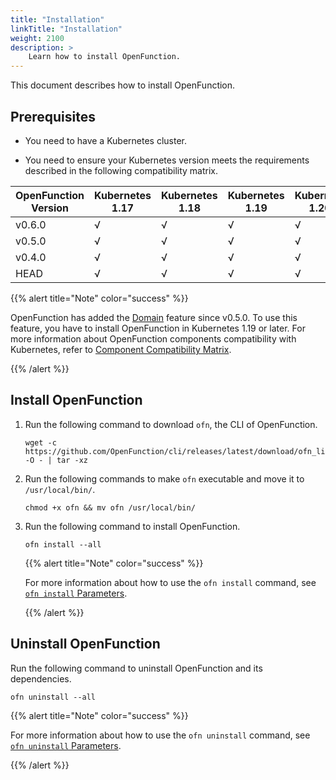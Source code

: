 ```yaml
---
title: "Installation"
linkTitle: "Installation"
weight: 2100
description: >	
    Learn how to install OpenFunction.
---
```


This document describes how to install OpenFunction.

## Prerequisites

- You need to have a Kubernetes cluster.

- You need to ensure your Kubernetes version meets the requirements described in the following compatibility matrix. 

| OpenFunction Version | Kubernetes 1.17 | Kubernetes 1.18 | Kubernetes 1.19 | Kubernetes 1.20+ |
| -------------------- | --------------- | --------------- | --------------- | ---------------- |
| v0.6.0               | √               | √               | √               | √                |
| v0.5.0               | √               | √               | √               | √                |
| v0.4.0               | √               | √               | √               | √                |
| HEAD                 | √               | √               | √               | √                |

{{% alert title="Note" color="success" %}}

OpenFunction has added the [Domain](../../concepts/domain) feature since v0.5.0. To use this feature, you have to install OpenFunction in Kubernetes 1.19 or later. For more information about OpenFunction components compatibility with Kubernetes, refer to [Component Compatibility Matrix](../../best-practices/customize-components#component-compatibility-matrix).

{{% /alert %}}

## Install OpenFunction

1. Run the following command to download `ofn`, the CLI of OpenFunction.

   ```shell
   wget -c  https://github.com/OpenFunction/cli/releases/latest/download/ofn_linux_amd64.tar.gz -O - | tar -xz
   ```

2. Run the following commands to make `ofn` executable and move it to `/usr/local/bin/`.

   ```shell
   chmod +x ofn && mv ofn /usr/local/bin/
   ```

3. Run the following command to install OpenFunction.

   ```shell
   ofn install --all
   ```

   {{% alert title="Note" color="success" %}}

   For more information about how to use the `ofn install` command, see [`ofn install` Parameters](../../user-guide/cli#ofn-install-parameters).

   {{% /alert %}}

## Uninstall OpenFunction

Run the following command to uninstall OpenFunction and its dependencies.

```shell
ofn uninstall --all
```

{{% alert title="Note" color="success" %}}

For more information about how to use the `ofn uninstall` command, see [`ofn uninstall` Parameters](../../user-guide/cli#ofn-uninstall-parameters).

{{% /alert %}}

